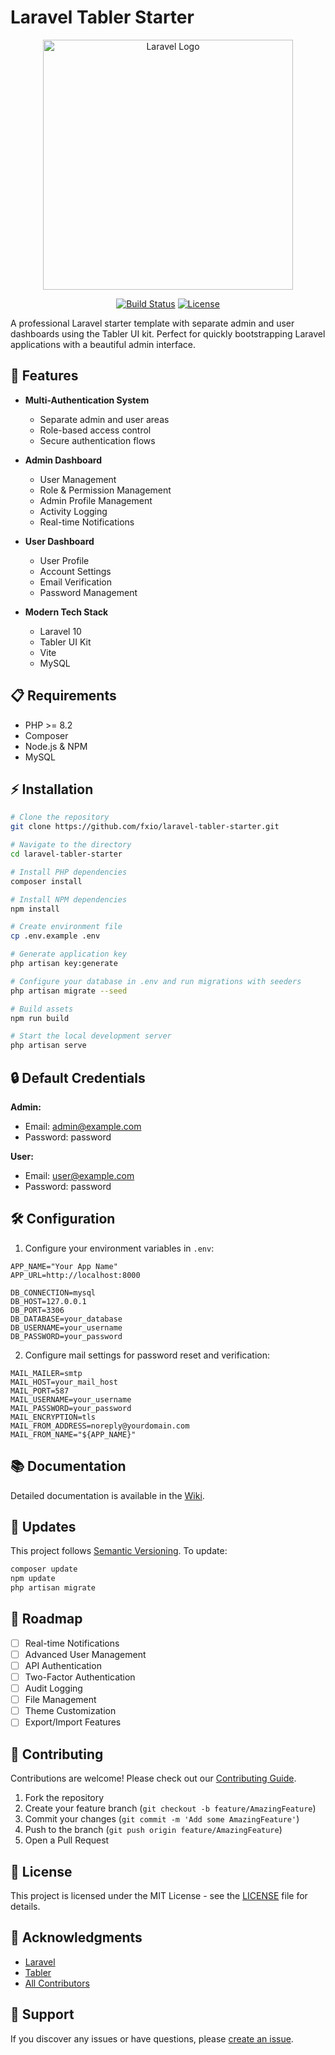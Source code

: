 # Laravel Tabler Starter

<p align="center">
<a href="https://laravel.com" target="_blank"><img src="https://raw.githubusercontent.com/laravel/art/master/logo-lockup/5%20SVG/2%20CMYK/1%20Full%20Color/laravel-logolockup-cmyk-red.svg" width="400" alt="Laravel Logo"></a>
</p>

<p align="center">
<a href="https://github.com/laravel/framework/actions"><img src="https://github.com/laravel/framework/workflows/tests/badge.svg" alt="Build Status"></a>
<a href="https://packagist.org/packages/laravel/framework"><img src="https://img.shields.io/packagist/l/laravel/framework" alt="License"></a>
</p>

A professional Laravel starter template with separate admin and user dashboards using the Tabler UI kit. Perfect for quickly bootstrapping Laravel applications with a beautiful admin interface.

## 🚀 Features

- **Multi-Authentication System**
  - Separate admin and user areas
  - Role-based access control
  - Secure authentication flows

- **Admin Dashboard**
  - User Management
  - Role & Permission Management
  - Admin Profile Management
  - Activity Logging
  - Real-time Notifications

- **User Dashboard**
  - User Profile
  - Account Settings
  - Email Verification
  - Password Management

- **Modern Tech Stack**
  - Laravel 10
  - Tabler UI Kit
  - Vite
  - MySQL

## 📋 Requirements

- PHP >= 8.2
- Composer
- Node.js & NPM
- MySQL

## ⚡ Installation

```bash
# Clone the repository
git clone https://github.com/fxio/laravel-tabler-starter.git

# Navigate to the directory
cd laravel-tabler-starter

# Install PHP dependencies
composer install

# Install NPM dependencies
npm install

# Create environment file
cp .env.example .env

# Generate application key
php artisan key:generate

# Configure your database in .env and run migrations with seeders
php artisan migrate --seed

# Build assets
npm run build

# Start the local development server
php artisan serve
```

## 🔒 Default Credentials

**Admin:**
- Email: admin@example.com
- Password: password

**User:**
- Email: user@example.com
- Password: password

## 🛠 Configuration

1. Configure your environment variables in `.env`:
```env
APP_NAME="Your App Name"
APP_URL=http://localhost:8000

DB_CONNECTION=mysql
DB_HOST=127.0.0.1
DB_PORT=3306
DB_DATABASE=your_database
DB_USERNAME=your_username
DB_PASSWORD=your_password
```

2. Configure mail settings for password reset and verification:
```env
MAIL_MAILER=smtp
MAIL_HOST=your_mail_host
MAIL_PORT=587
MAIL_USERNAME=your_username
MAIL_PASSWORD=your_password
MAIL_ENCRYPTION=tls
MAIL_FROM_ADDRESS=noreply@yourdomain.com
MAIL_FROM_NAME="${APP_NAME}"
```

## 📚 Documentation

Detailed documentation is available in the [Wiki](link-to-wiki).

## 🔄 Updates

This project follows [Semantic Versioning](https://semver.org/). To update:

```bash
composer update
npm update
php artisan migrate
```

## 🚧 Roadmap

- [ ] Real-time Notifications
- [ ] Advanced User Management
- [ ] API Authentication
- [ ] Two-Factor Authentication
- [ ] Audit Logging
- [ ] File Management
- [ ] Theme Customization
- [ ] Export/Import Features

## 🤝 Contributing

Contributions are welcome! Please check out our [Contributing Guide](CONTRIBUTING.md).

1. Fork the repository
2. Create your feature branch (`git checkout -b feature/AmazingFeature`)
3. Commit your changes (`git commit -m 'Add some AmazingFeature'`)
4. Push to the branch (`git push origin feature/AmazingFeature`)
5. Open a Pull Request

## 📝 License

This project is licensed under the MIT License - see the [LICENSE](LICENSE) file for details.

## 🙏 Acknowledgments

- [Laravel](https://laravel.com)
- [Tabler](https://tabler.io)
- [All Contributors](../../contributors)

## 📧 Support

If you discover any issues or have questions, please [create an issue](https://github.com/fxio/laravel-tabler-starter/issues).
